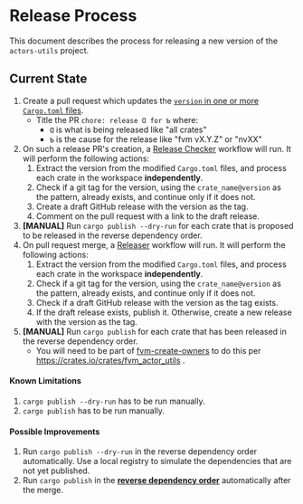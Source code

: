 # Release Process

This document describes the process for releasing a new version of the `actors-utils` project.

## Current State

1. Create a pull request which updates the [`version` in one or more `Cargo.toml` files](https://github.com/search?q=repo%3Afilecoin-project%2Factors-utils+path%3ACargo.toml+%2F%5Eversion+%3D%2F&type=code).
   - Title the PR `chore: release Ɑ for Ƅ` where:
      - `Ɑ` is what is being released like "all crates"
      - `Ƅ` is the cause for the release like "fvm vX.Y.Z" or "nvXX"
2. On such a release PR's creation, a [Release Checker](.github/workflows/release-check.yml) workflow will run. It will perform the following actions:
    1. Extract the version from the modified `Cargo.toml` files, and process each crate in the workspace **independently**.
    2. Check if a git tag for the version, using the `crate_name@version` as the pattern, already exists, and continue only if it does not.
    3. Create a draft GitHub release with the version as the tag.
    4. Comment on the pull request with a link to the draft release.
2. **[MANUAL]** Run `cargo publish --dry-run` for each crate that is proposed to be released in the reverse dependency order.
3. On pull request merge, a [Releaser](.github/workflows/release.yml) workflow will run. It will perform the following actions:
    1. Extract the version from the modified `Cargo.toml` files, and process each crate in the workspace **independently**.
    2. Check if a git tag for the version, using the `crate_name@version` as the pattern, already exists, and continue only if it does not.
    3. Check if a draft GitHub release with the version as the tag exists.
    4. If the draft release exists, publish it. Otherwise, create a new release with the version as the tag.
4. **[MANUAL]** Run `cargo publish` for each crate that has been released in the reverse dependency order.
   - You will need to be part of [fvm-create-owners](https://github.com/orgs/filecoin-project/teams/fvm-crate-owners) to do this per https://crates.io/crates/fvm_actor_utils .

#### Known Limitations

1. `cargo publish --dry-run` has to be run manually.
2. `cargo publish` has to be run manually.

#### Possible Improvements

1. Run `cargo publish --dry-run` in the reverse dependency order automatically. Use a local registry to simulate the dependencies that are not yet published.
2. Run `cargo publish` in the [**reverse dependency order**](#crate-dependency-graph) automatically after the merge.
